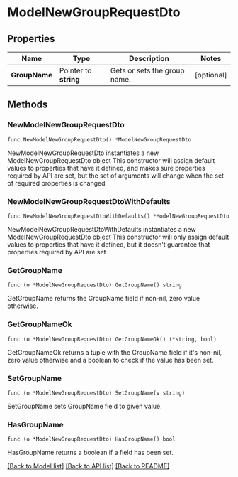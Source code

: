 # ModelNewGroupRequestDto

## Properties

Name | Type | Description | Notes
------------ | ------------- | ------------- | -------------
**GroupName** | Pointer to **string** | Gets or sets the group name. | [optional] 

## Methods

### NewModelNewGroupRequestDto

`func NewModelNewGroupRequestDto() *ModelNewGroupRequestDto`

NewModelNewGroupRequestDto instantiates a new ModelNewGroupRequestDto object
This constructor will assign default values to properties that have it defined,
and makes sure properties required by API are set, but the set of arguments
will change when the set of required properties is changed

### NewModelNewGroupRequestDtoWithDefaults

`func NewModelNewGroupRequestDtoWithDefaults() *ModelNewGroupRequestDto`

NewModelNewGroupRequestDtoWithDefaults instantiates a new ModelNewGroupRequestDto object
This constructor will only assign default values to properties that have it defined,
but it doesn't guarantee that properties required by API are set

### GetGroupName

`func (o *ModelNewGroupRequestDto) GetGroupName() string`

GetGroupName returns the GroupName field if non-nil, zero value otherwise.

### GetGroupNameOk

`func (o *ModelNewGroupRequestDto) GetGroupNameOk() (*string, bool)`

GetGroupNameOk returns a tuple with the GroupName field if it's non-nil, zero value otherwise
and a boolean to check if the value has been set.

### SetGroupName

`func (o *ModelNewGroupRequestDto) SetGroupName(v string)`

SetGroupName sets GroupName field to given value.

### HasGroupName

`func (o *ModelNewGroupRequestDto) HasGroupName() bool`

HasGroupName returns a boolean if a field has been set.


[[Back to Model list]](../README.md#documentation-for-models) [[Back to API list]](../README.md#documentation-for-api-endpoints) [[Back to README]](../README.md)



